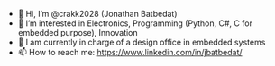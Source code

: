 - 👋 Hi, I’m @crakk2028 (Jonathan Batbedat)
- 👀 I’m interested in Electronics, Programming (Python, C#, C for embedded purpose), Innovation
- 🌱 I am currently in charge of a design office in embedded systems
- 📫 How to reach me: https://www.linkedin.com/in/jbatbedat/
